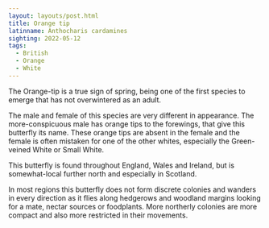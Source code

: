 ```yaml
---
layout: layouts/post.html
title: Orange tip
latinname: Anthocharis cardamines
sighting: 2022-05-12
tags:
  - British
  - Orange
  - White
---
```


The Orange-tip is a true sign of spring, being one of the first species to emerge that has not overwintered as an adult.

The male and female of this species are very different in appearance. The more-conspicuous male has orange tips to the forewings, that give this butterfly its name. These orange tips are absent in the female and the female is often mistaken for one of the other whites, especially the Green-veined White or Small White.

This butterfly is found throughout England, Wales and Ireland, but is somewhat-local further north and especially in Scotland.

In most regions this butterfly does not form discrete colonies and wanders in every direction as it flies along hedgerows and woodland margins looking for a mate, nectar sources or foodplants. More northerly colonies are more compact and also more restricted in their movements.
